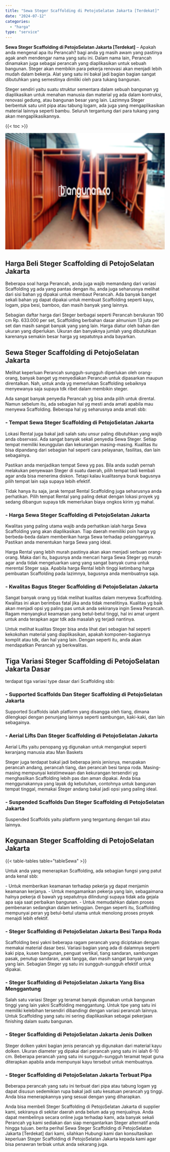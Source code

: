 ```yaml
---
title: "Sewa Steger Scaffolding di PetojoSelatan Jakarta [Terdekat]"
date: "2024-07-12"
categories: 
  - "harga"
type: "service"
---
```


**Sewa Steger Scaffolding di PetojoSelatan Jakarta \[Terdekat\]** – Apakah anda mengenal apa itu Perancah? bagi anda yg masih awam yang pastinya agak aneh mendengar nama yang satu ini. Dalam nama lain, Perancah dinamakan juga sebagai perancah yang diaplikasikan untuk sebuah bangunan. Steger akan membikin para pekerja renovasi akan menjadi lebih mudah dalam bekerja. Alat yang satu ini bakal jadi bagian bagian sangat dibutuhkan yang semestinya dimiliki oleh para tukang bangunan.

Steger sendiri yaitu suatu struktur sementara dalam sebuah bangunan yg diaplikasikan untuk menahan manusia dan material yg ada dalam kontruksi, renovasi gedung, atau bangunan besar yang lain. Lazimnya Steger berbentuk satu unit pipa atau tabung logam, ada juga yang mengaplikasikan material lainnya seperti bambu. Seluruh tergantung dari para tukang yang akan mengaplikasikannya.

{{< toc >}}

![Sewa Steger Scaffolding di PetojoSelatan Jakarta [Terdekat]](/images/sewa-scaffolding-steger-25.png)

## Harga Beli Steger Scaffolding di PetojoSelatan Jakarta

Beberapa soal harga Perancah, anda juga wajib memandang dari variasi Scaffolding yg ada yang pantas dengan itu, anda juga seharusnya melihat dari sisi bahan yg dipakai untuk membaut Perancah. Ada banyak banget sekali bahan yg dapat dipakai untuk membuat Scaffolding seperti kayu, logam, pipa besi, bamboo, dan masih banyak yang lainnya.

Sebagian daftar harga dari Steger berbagai seperti Perancah berukuran 190 cm Rp. 633.000 per set, Scaffolding berbahan dasar almunium 13 juta per set dan masih sangat banyak yang yang lain. Harga diatur oleh bahan dan ukuran yang diperlukan. Ukuran dan banyaknya jumlah yang dibutuhkan karenanya semakin besar harga yg sepatutnya anda bayarkan.

## Sewa Steger Scaffolding di PetojoSelatan Jakarta

Melihat keperluan Perancah sungguh-sungguh diperlukan oleh orang-orang, banyak banget yg menyediakan Perancah untuk dipasarkan maupun direntalkan. Nah, untuk anda yg memerlukan Scaffolding sebaiknya menyewanya saja supaya tdk ribet dalam membikin steger.

Ada sangat banyak penyedia Perancah yg bisa anda pilih untuk dirental. Namun sebelum itu, ada sebagian hal yg mesti anda amati apabila mau menyewa Scaffolding. Beberapa hal yg seharusnya anda amati sbb:

### \- Tempat Sewa Steger Scaffolding di PetojoSelatan Jakarta

Lokasi Rental juga bakal jadi salah satu unsur paling dibutuhkan yang wajib anda observasi. Ada sangat banyak sekali penyedia Sewa Steger. Setiap tempat memiliki keunggulan dan kekurangan masing-masing. Kualitas itu bisa dipandang dari sebagian hal seperti cara pelayanan, fasilitas, dan lain sebagainya.

Pastikan anda menjadikan tempat Sewa yg pas. Bila anda sudah pernah melakukan penyewaan Steger di suatu daerah, pilih tempat tadi kembali agar anda bisa menerima diskon. Tetapi kalau kualitasnya buruk bagusnya pilih tempat lain saja supaya lebih efektif.

Tidak hanya itu saja, jarak tempat Rental Scaffolding juga seharusnya anda perhatikan. Pilih tempat Rental yang paling dekat dengan lokasi proyek yg sedang dibangun supaya tdk memerlukan biaya ongkos kirim yg mahal.

### \- Harga Sewa Steger Scaffolding di PetojoSelatan Jakarta

Kwalitas yang paling utama wajib anda perhatikan ialah harga Sewa Scaffolding yang akan diaplikasikan. Tiap daerah memiliki poin harga yg berbeda-beda dalam memberikan harga Sewa terhadap pelanggannya. Pastikan anda menentukan harga Sewa yang ideal.

Harga Rental yang lebih murah pastinya akan akan menjadi serbuan orang-orang. Maka dari itu, bagusnya anda mencari harga Sewa Steger yg murah agar anda tidak mengeluarkan uang yang sangat banyak cuma untuk merental Steger saja. Apabila harga Rental lebih tinggi ketimbang harga pembuatan Scaffolding pada lazimnya, bagusnya anda membuatnya saja.

### \- Kwalitas Bagus Steger Scaffolding di PetojoSelatan Jakarta

Sangat banyak orang yg tidak melihat kualitas dalam menyewa Scaffolding. Kwalitas ini akan berimbas fatal jika anda tidak menelitinya. Kualitas yg baik akan menjadi opsi yg paling pas untuk anda sekiranya ingin Sewa Perancah. Ragam menyangkut keamanan yang betul-betul tinggi, hal ini amat urgent untuk anda terapkan agar tdk ada masalah yg terjadi nantinya.

Untuk melihat kualitas Steger bisa anda lihat dari sebagian hal seperti kekokohan material yang diaplikasikan, apakah komponen-bagiannya komplit atau tdk, dan hal yang lain. Dengan seperti itu, anda akan mendapatkan Perancah yg berkwalitas.

## Tiga Variasi Steger Scaffolding di PetojoSelatan Jakarta Dasar

terdapat tiga variasi type dasar dari Scaffolding sbb:

### \- Supported Scaffolds Dan Steger Scaffolding di PetojoSelatan Jakarta

Supported Scaffolds ialah platform yang disangga oleh tiang, dimana dilengkapi dengan penunjang lainnya seperti sambungan, kaki-kaki, dan lain sebagainya.

### \- Aerial Lifts Dan Steger Scaffolding di PetojoSelatan Jakarta

Aerial Lifts yaitu penopang yg digunakan untuk mengangkat seperti keranjang manusia atau Man Baskets

Steger juga terdapat bakal jadi beberapa jenis jenisnya, merupakan perancah andang, perancah tiang, dan perancah besi tanpa roda. Masing-masing mempunyai keistimewaan dan kekurangan tersendiri yg menghasilkan Scaffolding lebih pas dan aman dipakai. Anda bisa menggunakannya yang layak dg kebutuhan, contohnya untuk bangunan tempat tinggal, memakai Steger andang bakal jadi opsi yang paling ideal.

### \- Suspended Scaffolds Dan Steger Scaffolding di PetojoSelatan Jakarta

Suspended Scaffolds yaitu platform yang tergantung dengan tali atau lainnya.

## Kegunaan Steger Scaffolding di PetojoSelatan Jakarta

{{< table-tables table="tableSewa" >}}

Untuk anda yang menerapkan Scaffolding, ada sebagian fungsi yang patut anda kenal sbb:

\- Untuk memberikan keamanan terhadap pekerja yg dapat menjamin keamanan kerjanya. - Untuk mengamankan pekerja yang lain, sebagaimana halnya pekerja di bawah yg sepatutnya dilindungi supaya tidak ada gejala apa saja saat perbaikan bangunan. - Untuk memudahkan dalam proses pembenaran sedangkan dalam ketinggian. Dengan seperti itu, Scaffolding mempunyai peran yg betul-betul utama untuk menolong proses proyek menajdi lebih efektif.

### \- Steger Scaffolding di PetojoSelatan Jakarta Besi Tanpa Roda

Scaffolding besi yakni beberapa ragam perancah yang diciptakan dengan memakai material dasar besi. Variasi bagian yang ada di dalamnya seperti kaki pipa, kusen bangunan, penguat vertikal, tiang sandaran, sambungan pasak, penutup sandaran, anak tangga, dan masih sangat banyak yang yang lain. Sebagian Steger yg satu ini sungguh-sungguh efektif untuk dipakai.

### \- Steger Scaffolding di PetojoSelatan Jakarta Yang Bisa Menggantung

Salah satu variasi Steger yg teramat banyak digunakan untuk bangunan tinggi yang lain yakni Scaffolding menggantung. Untuk tipe yang satu ini memiliki kelebihan tersendiri dibandingi dengan variasi perancah lainnya. Untuk Scaffolding yang satu ini sering diaplikasikan sebagai pekerjaan finishing dalam suatu bangunan.

### \- Steger Scaffolding di PetojoSelatan Jakarta Jenis Dolken

Steger dolken yakni bagian jenis perancah yg digunakan dari material kayu dolken. Ukuran diameter yg dipakai dari perancah yang satu ini ialah 6-10 cm. Beberapa perancah yang satu ini sungguh-sungguh teramat tepat guna diterapkan apabila anda mempunyai kayu tersebut untuk membuatnya.

### \- Steger Scaffolding di PetojoSelatan Jakarta Terbuat Pipa

Beberapa perancah yang satu ini terbuat dari pipa atau tabung logam yg dapat disusun sedemikian rupa bakal jadi satu kesatuan perancah yg tinggi. Anda bisa menerapkannya yang sesuai dengan yang diharapkan.

Anda bisa membeli Steger Scaffolding di PetojoSelatan Jakarta di supplier kami, sekiranya di sekitar daerah anda belum ada yg menjualnya. Anda dapat membelinya secara online juga terhadap kami, ada banyak sekali Perancah yg kami sediakan dan siap mengantarkan Steger alternatif anda hingga tujuan. berita perihal Sewa Steger Scaffolding di PetojoSelatan Jakarta \[Terdekat\] dari kami, silahkan Hubungi kami dan konsultasikan keperluan Steger Scaffolding di PetojoSelatan Jakarta kepada kami agar bisa penawran terbiak untuk anda sekarang juga.
